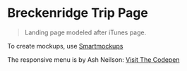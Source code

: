 # Breckenridge Trip Page

> Landing page modeled after iTunes page.

To create mockups, use [Smartmockups](https://a.paddle.com/v2/click/19214/34221?link=783)

The responsive menu is by Ash Neilson: [Visit The Codepen](https://codepen.io/neilso/pen/ziwgI)
